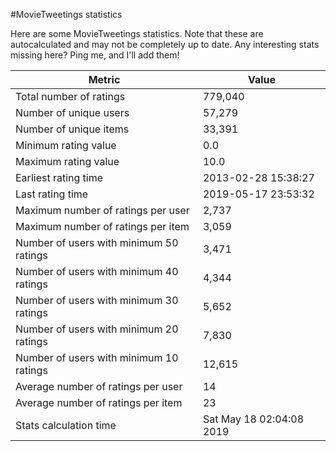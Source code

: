 #MovieTweetings statistics

Here are some MovieTweetings statistics. Note that these are autocalculated and may not be completely up to date. Any interesting stats missing here? Ping me, and I'll add them!

Metric | Value
--- | ---
Total number of ratings                 | 779,040
Number of unique users                  | 57,279
Number of unique items                  | 33,391
Minimum rating value                    | 0.0
Maximum rating value                    | 10.0
Earliest rating time                    | 2013-02-28 15:38:27
Last rating time                        | 2019-05-17 23:53:32
Maximum number of ratings per user      | 2,737
Maximum number of ratings per item      | 3,059
Number of users with minimum 50 ratings | 3,471
Number of users with minimum 40 ratings | 4,344
Number of users with minimum 30 ratings | 5,652
Number of users with minimum 20 ratings | 7,830
Number of users with minimum 10 ratings | 12,615
Average number of ratings per user      | 14
Average number of ratings per item      | 23
Stats calculation time                  | Sat May 18 02:04:08 2019


